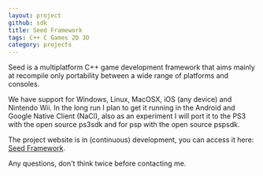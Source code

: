 ```yaml
---
layout: project
github: sdk
title: Seed Framework
tags: C++ C Games 2D 3D
category: projects
---
```


Seed is a multiplatform C++ game development framework that aims mainly at recompile only portability between a wide range of platforms and consoles.

We have support for Windows, Linux, MacOSX, iOS (any device) and Nintendo Wii. In the long run I plan to get it running in the Android and Google Native Client (NaCl), also as an experiment I will port it to the PS3 with the open source ps3sdk and for psp with the open source pspsdk.

The project website is in (continuous) development, you can access it here: <a href='http://www.seedframework.org' target='_new'>Seed Framework</a>.

Any questions, don't think twice before contacting me.
